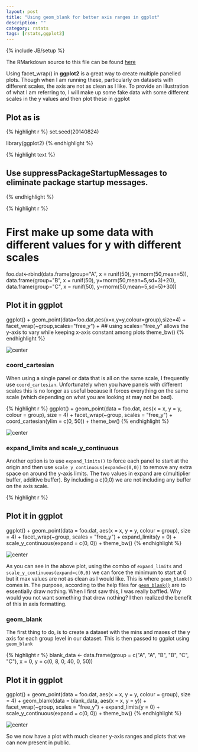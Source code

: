 ```yaml
---
layout: post
title: "Using geom_blank for better axis ranges in ggplot"
description: ""
category: rstats
tags: [rstats,ggplot2]
---
```


{% include JB/setup %}

The RMarkdown source to this file can be found [here](\Rmd\2014-08-24-using_geom_blank.Rmd)

Using facet_wrap() in **ggplot2** is a great way to create multiple panelled plots.  Though when I am running these, particularly on datasets with different scales, the axis are not as clean as I like.  To provide an illustration of what I am referring to, I will make up some fake data with some different scales in the y values and then plot these in ggplot

## Plot as is


{% highlight r %}
set.seed(20140824)

library(ggplot2)
{% endhighlight %}



{% highlight text %}
## Use suppressPackageStartupMessages to eliminate package startup messages.
{% endhighlight %}



{% highlight r %}

# First make up some data with different values for y with different scales
foo.dat<-rbind(data.frame(group="A", x = runif(50), y=rnorm(50,mean=5)),
                data.frame(group="B", x = runif(50), y=rnorm(50,mean=5,sd=3)+20),
                data.frame(group="C", x = runif(50), y=rnorm(50,mean=5,sd=5)+30))

## Plot it in ggplot
ggplot() + 
  geom_point(data=foo.dat,aes(x=x,y=y,colour=group),size=4) + 
  facet_wrap(~group,scales="free_y") + ## using scales="free_y" allows the y-axis to vary while keeping x-axis constant among plots
  theme_bw()
{% endhighlight %}

![center](/figs/2014-08-24-using_geom_blank/unnamed-chunk-2.png) 


### coord_cartesian
When using a single panel or data that is all on the same scale, I frequently use ```coord_cartesian```.  Unfortunately when you have panels with different scales this is no longer as useful because it forces everything on the same scale (which depending on what you are looking at may not be bad).    

{% highlight r %}
ggplot() + geom_point(data = foo.dat, aes(x = x, y = y, colour = group), size = 4) + 
    facet_wrap(~group, scales = "free_y") + coord_cartesian(ylim = c(0, 50)) + 
    theme_bw()
{% endhighlight %}

![center](/figs/2014-08-24-using_geom_blank/unnamed-chunk-3.png) 


### expand_limits and scale_y_continuous
Another option is to use  ```expand_limits()``` to force each panel to start at the origin and then use ```scale_y_continuous(expand=c(0,0))``` to remove any extra space on around the y-axis limits.  The two values in expand are c(multiplier buffer, additive buffer).  By including a c(0,0) we are not including any buffer on the axis scale.    


{% highlight r %}

## Plot it in ggplot
ggplot() + geom_point(data = foo.dat, aes(x = x, y = y, colour = group), size = 4) + 
    facet_wrap(~group, scales = "free_y") + expand_limits(y = 0) + scale_y_continuous(expand = c(0, 
    0)) + theme_bw()
{% endhighlight %}

![center](/figs/2014-08-24-using_geom_blank/unnamed-chunk-4.png) 


As you can see in the above plot, using the combo of ```expand_limits``` and ```scale_y_continuous(expand=c(0,0)``` we can force the minimum to start at 0 but it max values are not as clean as I would like. This is where ```geom_blank()``` comes in.  The purpose, according to the help files for [```geom_blank()```](http://docs.ggplot2.org/0.9.3.1/geom_blank.html) are to essentially draw nothing.  When I first saw this, I was really baffled.  Why would you not want something that drew nothing?  I then realized the benefit of this in axis formatting.  

### geom_blank

The first thing to do, is to create a dataset with the mins and maxes of the y axis for each group level in our dataset.  This is then passed to ggplot using ```geom_blank```


{% highlight r %}
blank_data <- data.frame(group = c("A", "A", "B", "B", "C", "C"), x = 0, y = c(0, 
    8, 0, 40, 0, 50))

## Plot it in ggplot
ggplot() + geom_point(data = foo.dat, aes(x = x, y = y, colour = group), size = 4) + 
    geom_blank(data = blank_data, aes(x = x, y = y)) + facet_wrap(~group, scales = "free_y") + 
    expand_limits(y = 0) + scale_y_continuous(expand = c(0, 0)) + theme_bw()
{% endhighlight %}

![center](/figs/2014-08-24-using_geom_blank/unnamed-chunk-5.png) 


So we now have a plot with much cleaner y-axis ranges and plots that we can now present in public.  
